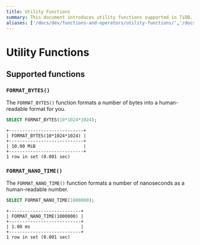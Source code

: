 ```yaml
---
title: Utility Functions
summary: This document introduces utility functions supported in TiDB.
aliases: ['/docs/dev/functions-and-operators/utility-functions/','/docs/dev/reference/sql/functions-and-operators/utility-functions/']
---
```


# Utility Functions

## Supported functions

### `FORMAT_BYTES()`

The `FORMAT_BYTES()` function formats a number of bytes into a human-readable format for you.

```sql
SELECT FORMAT_BYTES(10*1024*1024);
```

```
+----------------------------+
| FORMAT_BYTES(10*1024*1024) |
+----------------------------+
| 10.00 MiB                  |
+----------------------------+
1 row in set (0.001 sec)
```

### `FORMAT_NANO_TIME()`

The `FORMAT_NANO_TIME()` function formats a number of nanoseconds as a human-readable number.

```sql
SELECT FORMAT_NANO_TIME(1000000);
```

```
+---------------------------+
| FORMAT_NANO_TIME(1000000) |
+---------------------------+
| 1.00 ms                   |
+---------------------------+
1 row in set (0.001 sec)
```